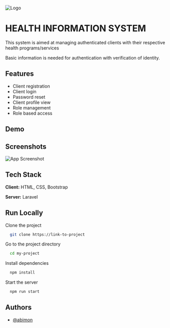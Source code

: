 
![Logo](https://encrypted-tbn0.gstatic.com/images?q=tbn:ANd9GcSjxu7HFq1dsVwiuQd7WIe5Ldz0oFc8ABgesQ&s)


# HEALTH INFORMATION SYSTEM
This system is aimed at managing authenticated clients with their respective health programs/services

Basic information is needed for authentication with verification of identity.







## Features

- Client registration
- Client login
- Password reset
- Client profile view
- Role management
- Role based access


## Demo




## Screenshots

![App Screenshot](https://via.placeholder.com/468x300?text=App+Screenshot+Here)


## Tech Stack

**Client:** HTML, CSS, Bootstrap

**Server:** Laravel



## Run Locally

Clone the project

```bash
  git clone https://link-to-project
```

Go to the project directory

```bash
  cd my-project
```

Install dependencies

```bash
  npm install
```

Start the server

```bash
  npm run start
```


## Authors

- [@abimon](https://www.github.com/abimon)
